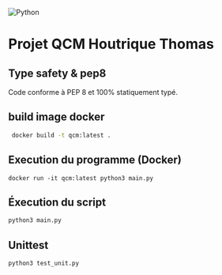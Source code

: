 ![Python](https://img.shields.io/badge/python-3670A0?style=for-the-badge&logo=python&logoColor=ffdd54)

# Projet QCM Houtrique Thomas

## Type safety & pep8
Code conforme à PEP 8 et 100% statiquement typé.

## build image docker
```bash
 docker build -t qcm:latest .
```

## Execution du programme (Docker)
```
docker run -it qcm:latest python3 main.py
```

## Éxecution du script
```bash
python3 main.py
```

## Unittest
```bash
python3 test_unit.py
```